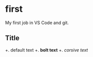 # first
My first job in VS Code and git.

## Title


+. default text
+. **bolt text**
+. *corsive text*

